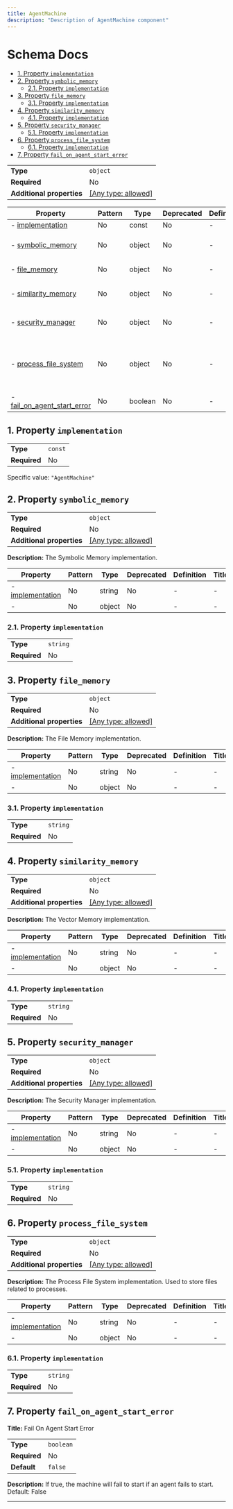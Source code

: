 ```yaml
---
title: AgentMachine
description: "Description of AgentMachine component"
---
```

# Schema Docs

- [1. Property `implementation`](#implementation)
- [2. Property `symbolic_memory`](#symbolic_memory)
  - [2.1. Property `implementation`](#symbolic_memory_implementation)
- [3. Property `file_memory`](#file_memory)
  - [3.1. Property `implementation`](#file_memory_implementation)
- [4. Property `similarity_memory`](#similarity_memory)
  - [4.1. Property `implementation`](#similarity_memory_implementation)
- [5. Property `security_manager`](#security_manager)
  - [5.1. Property `implementation`](#security_manager_implementation)
- [6. Property `process_file_system`](#process_file_system)
  - [6.1. Property `implementation`](#process_file_system_implementation)
- [7. Property `fail_on_agent_start_error`](#fail_on_agent_start_error)

|                           |                                                                           |
| ------------------------- | ------------------------------------------------------------------------- |
| **Type**                  | `object`                                                                  |
| **Required**              | No                                                                        |
| **Additional properties** | [[Any type: allowed]](# "Additional Properties of any type are allowed.") |

| Property                                                   | Pattern | Type    | Deprecated | Definition | Title/Description                                                                 |
| ---------------------------------------------------------- | ------- | ------- | ---------- | ---------- | --------------------------------------------------------------------------------- |
| - [implementation](#implementation )                       | No      | const   | No         | -          | -                                                                                 |
| - [symbolic_memory](#symbolic_memory )                     | No      | object  | No         | -          | The Symbolic Memory implementation.                                               |
| - [file_memory](#file_memory )                             | No      | object  | No         | -          | The File Memory implementation.                                                   |
| - [similarity_memory](#similarity_memory )                 | No      | object  | No         | -          | The Vector Memory implementation.                                                 |
| - [security_manager](#security_manager )                   | No      | object  | No         | -          | The Security Manager implementation.                                              |
| - [process_file_system](#process_file_system )             | No      | object  | No         | -          | The Process File System implementation. Used to store files related to processes. |
| - [fail_on_agent_start_error](#fail_on_agent_start_error ) | No      | boolean | No         | -          | Fail On Agent Start Error                                                         |

## <a name="implementation"></a>1. Property `implementation`

|              |         |
| ------------ | ------- |
| **Type**     | `const` |
| **Required** | No      |

Specific value: `"AgentMachine"`

## <a name="symbolic_memory"></a>2. Property `symbolic_memory`

|                           |                                                                           |
| ------------------------- | ------------------------------------------------------------------------- |
| **Type**                  | `object`                                                                  |
| **Required**              | No                                                                        |
| **Additional properties** | [[Any type: allowed]](# "Additional Properties of any type are allowed.") |

**Description:** The Symbolic Memory implementation.

| Property                                             | Pattern | Type   | Deprecated | Definition | Title/Description |
| ---------------------------------------------------- | ------- | ------ | ---------- | ---------- | ----------------- |
| - [implementation](#symbolic_memory_implementation ) | No      | string | No         | -          | -                 |
| - [](#symbolic_memory_additionalProperties )         | No      | object | No         | -          | -                 |

### <a name="symbolic_memory_implementation"></a>2.1. Property `implementation`

|              |          |
| ------------ | -------- |
| **Type**     | `string` |
| **Required** | No       |

## <a name="file_memory"></a>3. Property `file_memory`

|                           |                                                                           |
| ------------------------- | ------------------------------------------------------------------------- |
| **Type**                  | `object`                                                                  |
| **Required**              | No                                                                        |
| **Additional properties** | [[Any type: allowed]](# "Additional Properties of any type are allowed.") |

**Description:** The File Memory implementation.

| Property                                         | Pattern | Type   | Deprecated | Definition | Title/Description |
| ------------------------------------------------ | ------- | ------ | ---------- | ---------- | ----------------- |
| - [implementation](#file_memory_implementation ) | No      | string | No         | -          | -                 |
| - [](#file_memory_additionalProperties )         | No      | object | No         | -          | -                 |

### <a name="file_memory_implementation"></a>3.1. Property `implementation`

|              |          |
| ------------ | -------- |
| **Type**     | `string` |
| **Required** | No       |

## <a name="similarity_memory"></a>4. Property `similarity_memory`

|                           |                                                                           |
| ------------------------- | ------------------------------------------------------------------------- |
| **Type**                  | `object`                                                                  |
| **Required**              | No                                                                        |
| **Additional properties** | [[Any type: allowed]](# "Additional Properties of any type are allowed.") |

**Description:** The Vector Memory implementation.

| Property                                               | Pattern | Type   | Deprecated | Definition | Title/Description |
| ------------------------------------------------------ | ------- | ------ | ---------- | ---------- | ----------------- |
| - [implementation](#similarity_memory_implementation ) | No      | string | No         | -          | -                 |
| - [](#similarity_memory_additionalProperties )         | No      | object | No         | -          | -                 |

### <a name="similarity_memory_implementation"></a>4.1. Property `implementation`

|              |          |
| ------------ | -------- |
| **Type**     | `string` |
| **Required** | No       |

## <a name="security_manager"></a>5. Property `security_manager`

|                           |                                                                           |
| ------------------------- | ------------------------------------------------------------------------- |
| **Type**                  | `object`                                                                  |
| **Required**              | No                                                                        |
| **Additional properties** | [[Any type: allowed]](# "Additional Properties of any type are allowed.") |

**Description:** The Security Manager implementation.

| Property                                              | Pattern | Type   | Deprecated | Definition | Title/Description |
| ----------------------------------------------------- | ------- | ------ | ---------- | ---------- | ----------------- |
| - [implementation](#security_manager_implementation ) | No      | string | No         | -          | -                 |
| - [](#security_manager_additionalProperties )         | No      | object | No         | -          | -                 |

### <a name="security_manager_implementation"></a>5.1. Property `implementation`

|              |          |
| ------------ | -------- |
| **Type**     | `string` |
| **Required** | No       |

## <a name="process_file_system"></a>6. Property `process_file_system`

|                           |                                                                           |
| ------------------------- | ------------------------------------------------------------------------- |
| **Type**                  | `object`                                                                  |
| **Required**              | No                                                                        |
| **Additional properties** | [[Any type: allowed]](# "Additional Properties of any type are allowed.") |

**Description:** The Process File System implementation. Used to store files related to processes.

| Property                                                 | Pattern | Type   | Deprecated | Definition | Title/Description |
| -------------------------------------------------------- | ------- | ------ | ---------- | ---------- | ----------------- |
| - [implementation](#process_file_system_implementation ) | No      | string | No         | -          | -                 |
| - [](#process_file_system_additionalProperties )         | No      | object | No         | -          | -                 |

### <a name="process_file_system_implementation"></a>6.1. Property `implementation`

|              |          |
| ------------ | -------- |
| **Type**     | `string` |
| **Required** | No       |

## <a name="fail_on_agent_start_error"></a>7. Property `fail_on_agent_start_error`

**Title:** Fail On Agent Start Error

|              |           |
| ------------ | --------- |
| **Type**     | `boolean` |
| **Required** | No        |
| **Default**  | `false`   |

**Description:** If true, the machine will fail to start if an agent fails to start. Default: False

----------------------------------------------------------------------------------------------------------------------------
